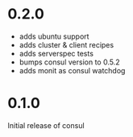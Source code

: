 # 0.2.0

* adds ubuntu support
* adds cluster & client recipes
* adds serverspec tests
* bumps consul version to 0.5.2
* adds monit as consul watchdog

# 0.1.0

Initial release of consul

